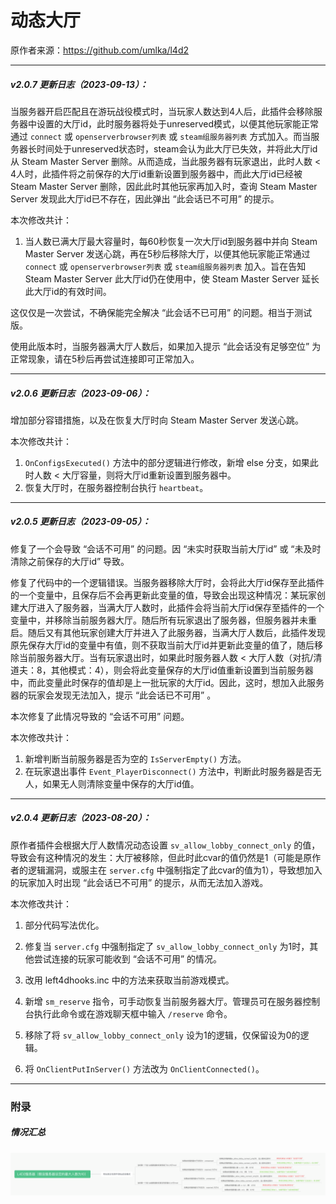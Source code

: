 # 动态大厅



原作者来源：https://github.com/umlka/l4d2



---

##### v2.0.7 更新日志（2023-09-13）：

当服务器开启匹配且在游玩战役模式时，当玩家人数达到4人后，此插件会移除服务器中设置的大厅id，此时服务器将处于unreserved模式，以便其他玩家能正常通过 `connect` 或 `openserverbrowser列表` 或 `steam组服务器列表` 方式加入。而当服务器长时间处于unreserved状态时，steam会认为此大厅已失效，并将此大厅id从 Steam Master Server 删除。从而造成，当此服务器有玩家退出，此时人数 < 4人时，此插件将之前保存的大厅id重新设置到服务器中，而此大厅id已经被 Steam Master Server 删除，因此此时其他玩家再加入时，查询 Steam Master Server 发现此大厅id已不存在，因此弹出 “此会话已不可用” 的提示。



本次修改共计：

1. 当人数已满大厅最大容量时，每60秒恢复一次大厅id到服务器中并向 Steam Master Server 发送心跳，再在5秒后移除大厅，以便其他玩家能正常通过 `connect` 或 `openserverbrowser列表` 或 `steam组服务器列表` 加入。旨在告知 Steam Master Server 此大厅id仍在使用中，使 Steam Master Server 延长此大厅id的有效时间。



这仅仅是一次尝试，不确保能完全解决 “此会话不已可用” 的问题。相当于测试版。

使用此版本时，当服务器满大厅人数后，如果加入提示 “此会话没有足够空位” 为正常现象，请在5秒后再尝试连接即可正常加入。





---

##### v2.0.6 更新日志（2023-09-06）：

增加部分容错措施，以及在恢复大厅时向 Steam Master Server 发送心跳。



本次修改共计：

1. `OnConfigsExecuted()` 方法中的部分逻辑进行修改，新增 else 分支，如果此时人数 < 大厅容量，则将大厅id重新设置到服务器中。
2. 恢复大厅时，在服务器控制台执行 `heartbeat`。





---

##### v2.0.5 更新日志（2023-09-05）：

修复了一个会导致 “会话不可用” 的问题。因 “未实时获取当前大厅id” 或 “未及时清除之前保存的大厅id” 导致。

修复了代码中的一个逻辑错误。当服务器移除大厅时，会将此大厅id保存至此插件的一个变量中，且保存后不会再更新此变量的值，导致会出现这种情况：某玩家创建大厅进入了服务器，当满大厅人数时，此插件会将当前大厅id保存至插件的一个变量中，并移除当前服务器大厅。随后所有玩家退出了服务器，但服务器并未重启。随后又有其他玩家创建大厅并进入了此服务器，当满大厅人数后，此插件发现原先保存大厅id的变量中有值，则不获取当前大厅id并更新此变量的值了，随后移除当前服务器大厅。当有玩家退出时，如果此时服务器人数 < 大厅人数（对抗/清道夫：8，其他模式：4），则会将此变量保存的大厅id值重新设置到当前服务器中，而此变量此时保存的值却是上一批玩家的大厅id。因此，这时，想加入此服务器的玩家会发现无法加入，提示 “此会话已不可用” 。

本次修复了此情况导致的 “会话不可用” 问题。



本次修改共计：

1. 新增判断当前服务器是否为空的 `IsServerEmpty()` 方法。
2. 在玩家退出事件 `Event_PlayerDisconnect()` 方法中，判断此时服务器是否无人，如果无人则清除变量中保存的大厅id值。





---

##### v2.0.4 更新日志（2023-08-20）：

原作者插件会根据大厅人数情况动态设置 `sv_allow_lobby_connect_only` 的值，导致会有这种情况的发生：大厅被移除，但此时此cvar的值仍然是1（可能是原作者的逻辑漏洞，或服主在 `server.cfg` 中强制指定了此cvar的值为1），导致想加入的玩家加入时出现 “此会话已不可用” 的提示，从而无法加入游戏。



本次修改共计：

1. 部分代码写法优化。

2. 修复当 `server.cfg` 中强制指定了 `sv_allow_lobby_connect_only` 为1时，其他尝试连接的玩家可能收到 “会话不可用” 的情况。

3. 改用 left4dhooks.inc 中的方法来获取当前游戏模式。

4. 新增 `sm_reserve` 指令，可手动恢复当前服务器大厅。管理员可在服务器控制台执行此命令或在游戏聊天框中输入 `/reserve` 命令。

5. 移除了将 `sv_allow_lobby_connect_only` 设为1的逻辑，仅保留设为0的逻辑。

6. 将 `OnClientPutInServer()` 方法改为 `OnClientConnected()`。





---

### 附录

##### 情况汇总

![img-1](image.png)
